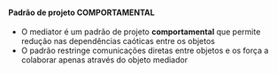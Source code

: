 ﻿#### Padrão de projeto COMPORTAMENTAL

* O mediator é um padrão de projeto **comportamental** que permite redução nas dependências caóticas entre os objetos
* O padrão restringe comunicações diretas entre objetos e os força a colaborar apenas através do objeto mediador